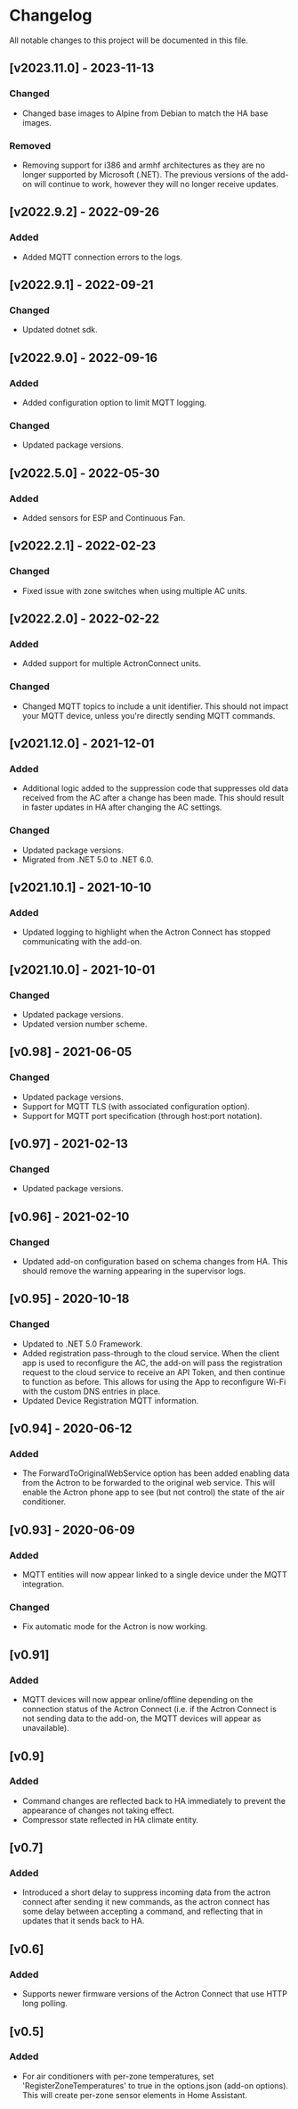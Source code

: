 # Changelog

All notable changes to this project will be documented in this file.

## [v2023.11.0] - 2023-11-13

### Changed

- Changed base images to Alpine from Debian to match the HA base images.

### Removed

- Removing support for i386 and armhf architectures as they are no longer supported by Microsoft (.NET). The previous versions of the add-on will continue to work, however they will no longer receive updates.

## [v2022.9.2] - 2022-09-26

### Added

- Added MQTT connection errors to the logs.

## [v2022.9.1] - 2022-09-21

### Changed

- Updated dotnet sdk.

## [v2022.9.0] - 2022-09-16

### Added
- Added configuration option to limit MQTT logging.

### Changed
- Updated package versions.

## [v2022.5.0] - 2022-05-30

### Added
- Added sensors for ESP and Continuous Fan.

## [v2022.2.1] - 2022-02-23

### Changed
- Fixed issue with zone switches when using multiple AC units.

## [v2022.2.0] - 2022-02-22

### Added
- Added support for multiple ActronConnect units.

### Changed
- Changed MQTT topics to include a unit identifier. This should not impact your MQTT device, unless you're directly sending MQTT commands.

## [v2021.12.0] - 2021-12-01

### Added
- Additional logic added to the suppression code that suppresses old data received from the AC after a change has been made. This should result in faster updates in HA after changing the AC settings.

### Changed
- Updated package versions.
- Migrated from .NET 5.0 to .NET 6.0.

## [v2021.10.1] - 2021-10-10

### Added
- Updated logging to highlight when the Actron Connect has stopped communicating with the add-on.

## [v2021.10.0] - 2021-10-01

### Changed
- Updated package versions.
- Updated version number scheme.

## [v0.98] - 2021-06-05

### Changed
- Updated package versions.
- Support for MQTT TLS (with associated configuration option).
- Support for MQTT port specification (through host:port notation).

## [v0.97] - 2021-02-13

### Changed
- Updated package versions.

## [v0.96] - 2021-02-10

### Changed
- Updated add-on configuration based on schema changes from HA. This should remove the warning appearing in the supervisor logs.

## [v0.95] - 2020-10-18

### Changed
- Updated to .NET 5.0 Framework.
- Added registration pass-through to the cloud service. When the client app is used to reconfigure the AC, the add-on will pass the registration request to the cloud service to receive an API Token, and then continue to function as before. This allows for using the App to reconfigure Wi-Fi with the custom DNS entries in place.
- Updated Device Registration MQTT information.

## [v0.94] - 2020-06-12

### Added
- The ForwardToOriginalWebService option has been added enabling data from the Actron to be forwarded to the original web service. This will enable the Actron phone app to see (but not control) the state of the air conditioner.

## [v0.93] - 2020-06-09

### Added
- MQTT entities will now appear linked to a single device under the MQTT integration.

### Changed
- Fix automatic mode for the Actron is now working.

## [v0.91] 

### Added
- MQTT devices will now appear online/offline depending on the connection status of the Actron Connect (i.e. if the Actron Connect is not sending data to the add-on, the MQTT devices will appear as unavailable).

## [v0.9]

### Added
- Command changes are reflected back to HA immediately to prevent the appearance of changes not taking effect.
- Compressor state reflected in HA climate entity.

## [v0.7]

### Added
- Introduced a short delay to suppress incoming data from the actron connect after sending it new commands, as the actron connect has some delay between accepting a command, and reflecting that in updates that it sends back to HA.

## [v0.6]

### Added
- Supports newer firmware versions of the Actron Connect that use HTTP long polling.

## [v0.5]

### Added
- For air conditioners with per-zone temperatures, set 'RegisterZoneTemperatures' to true in the options.json (add-on options). This will create per-zone sensor elements in Home Assistant.
